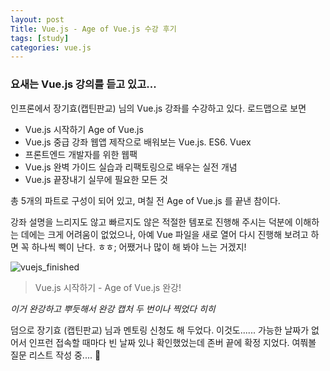 ```yaml
---
layout: post
Title: Vue.js - Age of Vue.js 수강 후기 
tags: [study]
categories: vue.js
---
```


### 요새는 Vue.js 강의를 듣고 있고... 

인프론에서 장기효(캡틴판교) 님의 Vue.js 강좌를 수강하고 있다. 
로드맵으로 보면 

- Vue.js 시작하기 Age of Vue.js
- Vue.js 중급 강좌 웹앱 제작으로 배워보는 Vue.js. ES6. Vuex
- 프론트엔드 개발자를 위한 웹팩 
- Vue.js 완벽 가이드 실습과 리팩토링으로 배우는 실전 개념
- Vue.js 끝장내기 실무에 필요한 모든 것 

총 5개의 파트로 구성이 되어 있고, 며칠 전 Age of Vue.js 를 끝낸 참이다. 

강좌 설명을 느리지도 않고 빠르지도 않은 적절한 템포로 진행해 주시는 덕분에 이해하는 데에는 크게 어려움이 없었으나, 아예 Vue 파일을 새로 열어 다시 진행해 보려고 하면 꼭 하나씩 삑이 난다. ㅎㅎ; 
어쨌거나 많이 해 봐야 느는 거겠지! 



![vuejs_finished](C:\Users\gbthe\OneDrive\문서\GitHub\givvemee.github.io\assets\img\vuejs_finished.png)




> Vue.js 시작하기 - Age of Vue.js 완강!



*이거 완강하고 뿌듯해서 완강 캡처 두 번이나 찍었다 히히*

덤으로 장기효 (캡틴판교) 님과 멘토링 신청도 해 두었다. 이것도...... 가능한 날짜가 없어서 인프런 접속할 때마다 빈 날짜 있나 확인했었는데 존버 끝에 확정 지었다. 여쭤볼 질문 리스트 작성 중.... 📝
